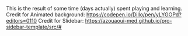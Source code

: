 This is the result of some time (days actually) spent playing and learning.
Credit for Animated background:   https://codepen.io/Dillo/pen/yLYGOPd?editors=0110
Credit for Slidebar: https://azouaoui-med.github.io/pro-sidebar-template/src/#

